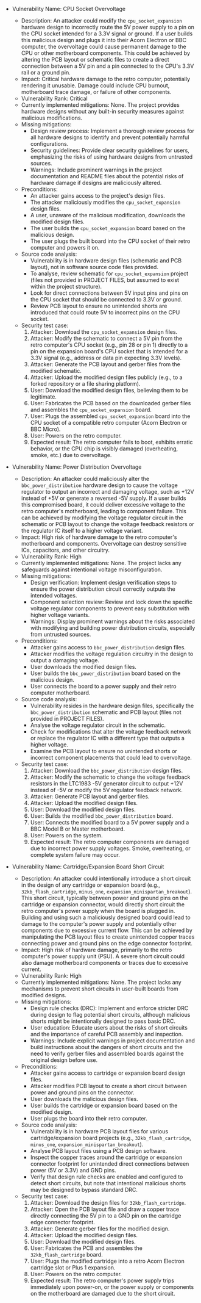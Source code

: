 - Vulnerability Name: CPU Socket Overvoltage
  - Description: An attacker could modify the `cpu_socket_expansion` hardware design to incorrectly route the 5V power supply to a pin on the CPU socket intended for a 3.3V signal or ground. If a user builds this malicious design and plugs it into their Acorn Electron or BBC computer, the overvoltage could cause permanent damage to the CPU or other motherboard components. This could be achieved by altering the PCB layout or schematic files to create a direct connection between a 5V pin and a pin connected to the CPU's 3.3V rail or a ground pin.
  - Impact: Critical hardware damage to the retro computer, potentially rendering it unusable. Damage could include CPU burnout, motherboard trace damage, or failure of other components.
  - Vulnerability Rank: Critical
  - Currently implemented mitigations: None. The project provides hardware designs without any built-in security measures against malicious modifications.
  - Missing mitigations:
    - Design review process: Implement a thorough review process for all hardware designs to identify and prevent potentially harmful configurations.
    - Security guidelines: Provide clear security guidelines for users, emphasizing the risks of using hardware designs from untrusted sources.
    - Warnings: Include prominent warnings in the project documentation and README files about the potential risks of hardware damage if designs are maliciously altered.
  - Preconditions:
    - An attacker gains access to the project's design files.
    - The attacker maliciously modifies the `cpu_socket_expansion` design files.
    - A user, unaware of the malicious modification, downloads the modified design files.
    - The user builds the `cpu_socket_expansion` board based on the malicious design.
    - The user plugs the built board into the CPU socket of their retro computer and powers it on.
  - Source code analysis:
    - Vulnerability is in hardware design files (schematic and PCB layout), not in software source code files provided.
    - To analyse, review schematic for `cpu_socket_expansion` project (files not provided in PROJECT FILES, but assumed to exist within the project structure).
    - Look for direct connections between 5V input pins and pins on the CPU socket that should be connected to 3.3V or ground.
    - Review PCB layout to ensure no unintended shorts are introduced that could route 5V to incorrect pins on the CPU socket.
  - Security test case:
    1. Attacker: Download the `cpu_socket_expansion` design files.
    2. Attacker: Modify the schematic to connect a 5V pin from the retro computer's CPU socket (e.g., pin 28 or pin 1) directly to a pin on the expansion board's CPU socket that is intended for a 3.3V signal (e.g., address or data pin expecting 3.3V levels).
    3. Attacker: Generate the PCB layout and gerber files from the modified schematic.
    4. Attacker: Upload the modified design files publicly (e.g., to a forked repository or a file sharing platform).
    5. User: Download the modified design files, believing them to be legitimate.
    6. User: Fabricates the PCB based on the downloaded gerber files and assembles the `cpu_socket_expansion` board.
    7. User: Plugs the assembled `cpu_socket_expansion` board into the CPU socket of a compatible retro computer (Acorn Electron or BBC Micro).
    8. User: Powers on the retro computer.
    9. Expected result: The retro computer fails to boot, exhibits erratic behavior, or the CPU chip is visibly damaged (overheating, smoke, etc.) due to overvoltage.

- Vulnerability Name: Power Distribution Overvoltage
  - Description: An attacker could maliciously alter the `bbc_power_distribution` hardware design to cause the voltage regulator to output an incorrect and damaging voltage, such as +12V instead of +5V or generate a reversed -5V supply. If a user builds this compromised board, it could deliver excessive voltage to the retro computer's motherboard, leading to component failure. This can be achieved by modifying the voltage regulator circuit in the schematic or PCB layout to change the voltage feedback resistors or the regulator IC itself to a higher voltage variant.
  - Impact: High risk of hardware damage to the retro computer's motherboard and components. Overvoltage can destroy sensitive ICs, capacitors, and other circuitry.
  - Vulnerability Rank: High
  - Currently implemented mitigations: None. The project lacks any safeguards against intentional voltage misconfiguration.
  - Missing mitigations:
    - Design verification: Implement design verification steps to ensure the power distribution circuit correctly outputs the intended voltages.
    - Component selection review: Review and lock down the specific voltage regulator components to prevent easy substitution with higher voltage variants.
    - Warnings: Display prominent warnings about the risks associated with modifying and building power distribution circuits, especially from untrusted sources.
  - Preconditions:
    - Attacker gains access to `bbc_power_distribution` design files.
    - Attacker modifies the voltage regulation circuitry in the design to output a damaging voltage.
    - User downloads the modified design files.
    - User builds the `bbc_power_distribution` board based on the malicious design.
    - User connects the board to a power supply and their retro computer motherboard.
  - Source code analysis:
    - Vulnerability resides in the hardware design files, specifically the `bbc_power_distribution` schematic and PCB layout (files not provided in PROJECT FILES).
    - Analyse the voltage regulator circuit in the schematic.
    - Check for modifications that alter the voltage feedback network or replace the regulator IC with a different type that outputs a higher voltage.
    - Examine the PCB layout to ensure no unintended shorts or incorrect component placements that could lead to overvoltage.
  - Security test case:
    1. Attacker: Download the `bbc_power_distribution` design files.
    2. Attacker: Modify the schematic to change the voltage feedback resistors in the LTC1983 -5V generator circuit to output +12V instead of -5V or modify the 5V regulator feedback network.
    3. Attacker: Generate PCB layout and gerber files.
    4. Attacker: Upload the modified design files.
    5. User: Download the modified design files.
    6. User: Builds the modified `bbc_power_distribution` board.
    7. User: Connects the modified board to a 5V power supply and a BBC Model B or Master motherboard.
    8. User: Powers on the system.
    9. Expected result: The retro computer components are damaged due to incorrect power supply voltages. Smoke, overheating, or complete system failure may occur.

- Vulnerability Name: Cartridge/Expansion Board Short Circuit
  - Description: An attacker could intentionally introduce a short circuit in the design of any cartridge or expansion board (e.g., `32kb_flash_cartridge`, `minus_one`, `expansion_minispartan_breakout`). This short circuit, typically between power and ground pins on the cartridge or expansion connector, would directly short circuit the retro computer's power supply when the board is plugged in. Building and using such a maliciously designed board could lead to damage to the computer's power supply and potentially other components due to excessive current flow. This can be achieved by manipulating the PCB layout files to create unintended copper traces connecting power and ground pins on the edge connector footprint.
  - Impact: High risk of hardware damage, primarily to the retro computer's power supply unit (PSU). A severe short circuit could also damage motherboard components or traces due to excessive current.
  - Vulnerability Rank: High
  - Currently implemented mitigations: None. The project lacks any mechanisms to prevent short circuits in user-built boards from modified designs.
  - Missing mitigations:
    - Design rule checks (DRC): Implement and enforce stricter DRC during design to flag potential short circuits, although malicious shorts might be intentionally designed to pass basic DRC.
    - User education: Educate users about the risks of short circuits and the importance of careful PCB assembly and inspection.
    - Warnings: Include explicit warnings in project documentation and build instructions about the dangers of short circuits and the need to verify gerber files and assembled boards against the original design before use.
  - Preconditions:
    - Attacker gains access to cartridge or expansion board design files.
    - Attacker modifies PCB layout to create a short circuit between power and ground pins on the connector.
    - User downloads the malicious design files.
    - User builds the cartridge or expansion board based on the modified design.
    - User plugs the board into their retro computer.
  - Source code analysis:
    - Vulnerability is in hardware PCB layout files for various cartridge/expansion board projects (e.g., `32kb_flash_cartridge`, `minus_one`, `expansion_minispartan_breakout`).
    - Analyse PCB layout files using a PCB design software.
    - Inspect the copper traces around the cartridge or expansion connector footprint for unintended direct connections between power (5V or 3.3V) and GND pins.
    - Verify that design rule checks are enabled and configured to detect short circuits, but note that intentional malicious shorts may be designed to bypass standard DRC.
  - Security test case:
    1. Attacker: Download the design files for `32kb_flash_cartridge`.
    2. Attacker: Open the PCB layout file and draw a copper trace directly connecting the 5V pin to a GND pin on the cartridge edge connector footprint.
    3. Attacker: Generate gerber files for the modified design.
    4. Attacker: Upload the modified design files.
    5. User: Download the modified design files.
    6. User: Fabricates the PCB and assembles the `32kb_flash_cartridge` board.
    7. User: Plugs the modified cartridge into a retro Acorn Electron cartridge slot or Plus 1 expansion.
    8. User: Powers on the retro computer.
    9. Expected result: The retro computer's power supply trips immediately upon power-on, or the power supply or components on the motherboard are damaged due to the short circuit.
